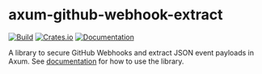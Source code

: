 # axum-github-webhook-extract

[![Build](https://github.com/daaku/axum-github-webhook-extract/workflows/Build/badge.svg)](https://github.com/daaku/axum-github-webhook-extract/actions/workflows/build.yml)
[![Crates.io](https://img.shields.io/crates/v/axum-github-webhook-extract)](https://crates.io/crates/axum-github-webhook-extract)
[![Documentation](https://docs.rs/axum-github-webhook-extract/badge.svg)](https://docs.rs/axum-github-webhook-extract)

A library to secure GitHub Webhooks and extract JSON event payloads in Axum. See
[documentation](https://docs.rs/axum-github-webhook-extract) for how to use the
library.

